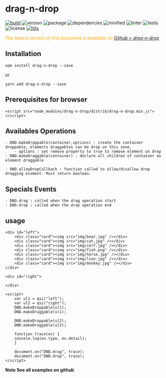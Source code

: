  # drag-n-drop
 
 <div style="display:inline">

[![build](https://travis-ci.org/Sylvain59650/drag-n-drop.png?branch=master)](https://travis-ci.org/Sylvain59650/drag-n-drop)
![version](https://img.shields.io/npm/v/drag-n-drop.svg)
![package](https://img.shields.io/github/package-json/v/Sylvain59650/drag-n-drop.svg)
![dependencies](https://img.shields.io/david/Sylvain59650/drag-n-drop.svg)
![minified](https://img.shields.io/bundlephobia/min/drag-n-drop.svg)
![linter](https://img.shields.io/badge/eslint-ok-blue.svg)
![tests](https://img.shields.io/badge/tests-passing-brightgreen.svg)
![license](https://img.shields.io/npm/l/drag-n-drop.svg)
[![hits](http://hits.dwyl.com/Sylvain59650/drag-n-drop.svg)](http://hits.dwyl.com/Sylvain59650/drag-n-drop)
</div>
 
 
 <div class="Note" style="color:orange;font-style:italic">
 
The lastest version of this document is available on [Github > drag-n-drop](https://github.com/Sylvain59650/drag-n-drop/blob/master/README.md)
</div>

## Installation

    npm install drag-n-drop --save

or

    yarn add drag-n-drop --save


## Prerequisites for browser

    <script src="node_modules/drag-n-drop/distrib/drag-n-drop.min.js"></script>

## Availables Operations

    - DND.makeDroppable(container,options) : create the container droppable, elements draggables can be drop on this zone. 
        - options : set remove property to true to remove element on drop 
    - DND.makeDraggable(container) : declare all children of container as element draggable

    - DND.allowDropCallback : function called to allow/disallow drop dragging element. Must return boolean.



## Specials Events
    - DND.drag : called when the drag operation start
    - DND.drop : called when the drop operation end


## usage 
    <div id="left">
        <div class="card"><img src="img/bear.jpg" /></div>
        <div class="card"><img src="img/cat.jpg" /></div>
        <div class="card"><img src="img/cerf.jpg" /></div>
        <div class="card"><img src="img/fish.png" /></div>
        <div class="card"><img src="img/horse.jpg" /></div>
        <div class="card"><img src="img/lion.jpg" /></div>
        <div class="card"><img src="img/monkey.jpg" /></div>
    </div>

    <div id="right">

    </div>

    <script>
        var ul1 = qsi("left");
        var ul2 = qsi("right");
        DND.makeDroppable(ul1);
        DND.makeDraggable(ul1);

        DND.makeDroppable(ul2);
        DND.makeDraggable(ul2);

        function trace(ev) {
        console.log(ev.type, ev.detail);
        }

        document.on("DND.drag", trace);
        document.on("DND.drop", trace);
    </script>


**Note See all examples on github**